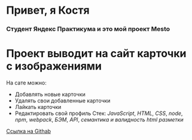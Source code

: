 # Привет, я Костя
### Студент Яндекс Практикума и это мой проект Mesto

# Проект выводит на сайт карточки с изображениями
На сате можно:
* Добавлять новые карточки
* Удалять свои добавленные карточки
* Лайкать карточки
* Редактировать свой профиль
Стек: 
*JavaScript*, *HTML*, *CSS*, *node*, *npm*, *webpack*, *БЭМ*, *API*, *семантика и валидность html разметки*

[Ссылка на Githab](https://github.com/tyskanhik/mesto-project-ff)
